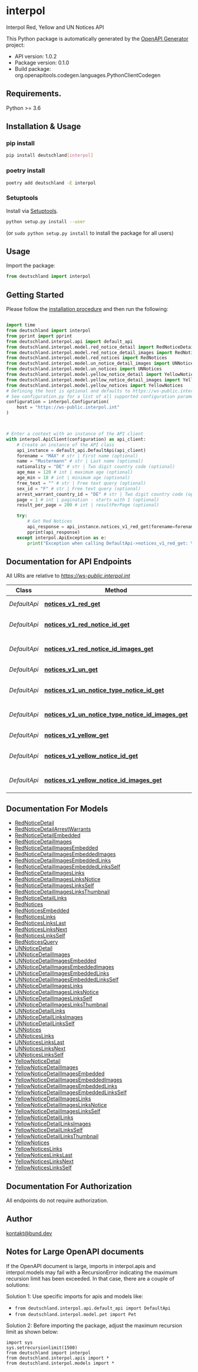 # interpol
Interpol Red, Yellow and UN Notices API

This Python package is automatically generated by the [OpenAPI Generator](https://openapi-generator.tech) project:

- API version: 1.0.2
- Package version: 0.1.0
- Build package: org.openapitools.codegen.languages.PythonClientCodegen

## Requirements.

Python >= 3.6

## Installation & Usage
### pip install

```sh
pip install deutschland[interpol]
```

### poetry install

```sh
poetry add deutschland -E interpol
```

### Setuptools

Install via [Setuptools](http://pypi.python.org/pypi/setuptools).

```sh
python setup.py install --user
```
(or `sudo python setup.py install` to install the package for all users)

## Usage

Import the package:
```python
from deutschland import interpol
```

## Getting Started

Please follow the [installation procedure](#installation--usage) and then run the following:

```python

import time
from deutschland import interpol
from pprint import pprint
from deutschland.interpol.api import default_api
from deutschland.interpol.model.red_notice_detail import RedNoticeDetail
from deutschland.interpol.model.red_notice_detail_images import RedNoticeDetailImages
from deutschland.interpol.model.red_notices import RedNotices
from deutschland.interpol.model.un_notice_detail_images import UNNoticeDetailImages
from deutschland.interpol.model.un_notices import UNNotices
from deutschland.interpol.model.yellow_notice_detail import YellowNoticeDetail
from deutschland.interpol.model.yellow_notice_detail_images import YellowNoticeDetailImages
from deutschland.interpol.model.yellow_notices import YellowNotices
# Defining the host is optional and defaults to https://ws-public.interpol.int
# See configuration.py for a list of all supported configuration parameters.
configuration = interpol.Configuration(
    host = "https://ws-public.interpol.int"
)



# Enter a context with an instance of the API client
with interpol.ApiClient(configuration) as api_client:
    # Create an instance of the API class
    api_instance = default_api.DefaultApi(api_client)
    forename = "MAX" # str | First name (optional)
    name = "Mustermann" # str | Last name (optional)
    nationality = "DE" # str | Two digit country code (optional)
    age_max = 120 # int | maximum age (optional)
    age_min = 18 # int | minimum age (optional)
    free_text = "" # str | Free text query (optional)
    sex_id = "F" # str | Free text query (optional)
    arrest_warrant_country_id = "DE" # str | Two digit country code (optional)
    page = 1 # int | pagination - starts with 1 (optional)
    result_per_page = 200 # int | resultPerPage (optional)

    try:
        # Get Red Notices
        api_response = api_instance.notices_v1_red_get(forename=forename, name=name, nationality=nationality, age_max=age_max, age_min=age_min, free_text=free_text, sex_id=sex_id, arrest_warrant_country_id=arrest_warrant_country_id, page=page, result_per_page=result_per_page)
        pprint(api_response)
    except interpol.ApiException as e:
        print("Exception when calling DefaultApi->notices_v1_red_get: %s\n" % e)
```

## Documentation for API Endpoints

All URIs are relative to *https://ws-public.interpol.int*

Class | Method | HTTP request | Description
------------ | ------------- | ------------- | -------------
*DefaultApi* | [**notices_v1_red_get**](docs/DefaultApi.md#notices_v1_red_get) | **GET** /notices/v1/red | Get Red Notices
*DefaultApi* | [**notices_v1_red_notice_id_get**](docs/DefaultApi.md#notices_v1_red_notice_id_get) | **GET** /notices/v1/red/{noticeID} | Get Red Notice Details
*DefaultApi* | [**notices_v1_red_notice_id_images_get**](docs/DefaultApi.md#notices_v1_red_notice_id_images_get) | **GET** /notices/v1/red/{noticeID}/images | Get Red Notice Images
*DefaultApi* | [**notices_v1_un_get**](docs/DefaultApi.md#notices_v1_un_get) | **GET** /notices/v1/un | Get UN Notices
*DefaultApi* | [**notices_v1_un_notice_type_notice_id_get**](docs/DefaultApi.md#notices_v1_un_notice_type_notice_id_get) | **GET** /notices/v1/un/{noticeType}/{noticeID} | Get UN Notice Details
*DefaultApi* | [**notices_v1_un_notice_type_notice_id_images_get**](docs/DefaultApi.md#notices_v1_un_notice_type_notice_id_images_get) | **GET** /notices/v1/un/{noticeType}/{noticeID}/images | Get UN Notice Images
*DefaultApi* | [**notices_v1_yellow_get**](docs/DefaultApi.md#notices_v1_yellow_get) | **GET** /notices/v1/yellow | Get Yellow Notices
*DefaultApi* | [**notices_v1_yellow_notice_id_get**](docs/DefaultApi.md#notices_v1_yellow_notice_id_get) | **GET** /notices/v1/yellow/{noticeID} | Get Yellow Notice Details
*DefaultApi* | [**notices_v1_yellow_notice_id_images_get**](docs/DefaultApi.md#notices_v1_yellow_notice_id_images_get) | **GET** /notices/v1/yellow/{noticeID}/images | Get Yellow Notice Images


## Documentation For Models

 - [RedNoticeDetail](docs/RedNoticeDetail.md)
 - [RedNoticeDetailArrestWarrants](docs/RedNoticeDetailArrestWarrants.md)
 - [RedNoticeDetailEmbedded](docs/RedNoticeDetailEmbedded.md)
 - [RedNoticeDetailImages](docs/RedNoticeDetailImages.md)
 - [RedNoticeDetailImagesEmbedded](docs/RedNoticeDetailImagesEmbedded.md)
 - [RedNoticeDetailImagesEmbeddedImages](docs/RedNoticeDetailImagesEmbeddedImages.md)
 - [RedNoticeDetailImagesEmbeddedLinks](docs/RedNoticeDetailImagesEmbeddedLinks.md)
 - [RedNoticeDetailImagesEmbeddedLinksSelf](docs/RedNoticeDetailImagesEmbeddedLinksSelf.md)
 - [RedNoticeDetailImagesLinks](docs/RedNoticeDetailImagesLinks.md)
 - [RedNoticeDetailImagesLinksNotice](docs/RedNoticeDetailImagesLinksNotice.md)
 - [RedNoticeDetailImagesLinksSelf](docs/RedNoticeDetailImagesLinksSelf.md)
 - [RedNoticeDetailImagesLinksThumbnail](docs/RedNoticeDetailImagesLinksThumbnail.md)
 - [RedNoticeDetailLinks](docs/RedNoticeDetailLinks.md)
 - [RedNotices](docs/RedNotices.md)
 - [RedNoticesEmbedded](docs/RedNoticesEmbedded.md)
 - [RedNoticesLinks](docs/RedNoticesLinks.md)
 - [RedNoticesLinksLast](docs/RedNoticesLinksLast.md)
 - [RedNoticesLinksNext](docs/RedNoticesLinksNext.md)
 - [RedNoticesLinksSelf](docs/RedNoticesLinksSelf.md)
 - [RedNoticesQuery](docs/RedNoticesQuery.md)
 - [UNNoticeDetail](docs/UNNoticeDetail.md)
 - [UNNoticeDetailImages](docs/UNNoticeDetailImages.md)
 - [UNNoticeDetailImagesEmbedded](docs/UNNoticeDetailImagesEmbedded.md)
 - [UNNoticeDetailImagesEmbeddedImages](docs/UNNoticeDetailImagesEmbeddedImages.md)
 - [UNNoticeDetailImagesEmbeddedLinks](docs/UNNoticeDetailImagesEmbeddedLinks.md)
 - [UNNoticeDetailImagesEmbeddedLinksSelf](docs/UNNoticeDetailImagesEmbeddedLinksSelf.md)
 - [UNNoticeDetailImagesLinks](docs/UNNoticeDetailImagesLinks.md)
 - [UNNoticeDetailImagesLinksNotice](docs/UNNoticeDetailImagesLinksNotice.md)
 - [UNNoticeDetailImagesLinksSelf](docs/UNNoticeDetailImagesLinksSelf.md)
 - [UNNoticeDetailImagesLinksThumbnail](docs/UNNoticeDetailImagesLinksThumbnail.md)
 - [UNNoticeDetailLinks](docs/UNNoticeDetailLinks.md)
 - [UNNoticeDetailLinksImages](docs/UNNoticeDetailLinksImages.md)
 - [UNNoticeDetailLinksSelf](docs/UNNoticeDetailLinksSelf.md)
 - [UNNotices](docs/UNNotices.md)
 - [UNNoticesLinks](docs/UNNoticesLinks.md)
 - [UNNoticesLinksLast](docs/UNNoticesLinksLast.md)
 - [UNNoticesLinksNext](docs/UNNoticesLinksNext.md)
 - [UNNoticesLinksSelf](docs/UNNoticesLinksSelf.md)
 - [YellowNoticeDetail](docs/YellowNoticeDetail.md)
 - [YellowNoticeDetailImages](docs/YellowNoticeDetailImages.md)
 - [YellowNoticeDetailImagesEmbedded](docs/YellowNoticeDetailImagesEmbedded.md)
 - [YellowNoticeDetailImagesEmbeddedImages](docs/YellowNoticeDetailImagesEmbeddedImages.md)
 - [YellowNoticeDetailImagesEmbeddedLinks](docs/YellowNoticeDetailImagesEmbeddedLinks.md)
 - [YellowNoticeDetailImagesEmbeddedLinksSelf](docs/YellowNoticeDetailImagesEmbeddedLinksSelf.md)
 - [YellowNoticeDetailImagesLinks](docs/YellowNoticeDetailImagesLinks.md)
 - [YellowNoticeDetailImagesLinksNotice](docs/YellowNoticeDetailImagesLinksNotice.md)
 - [YellowNoticeDetailImagesLinksSelf](docs/YellowNoticeDetailImagesLinksSelf.md)
 - [YellowNoticeDetailLinks](docs/YellowNoticeDetailLinks.md)
 - [YellowNoticeDetailLinksImages](docs/YellowNoticeDetailLinksImages.md)
 - [YellowNoticeDetailLinksSelf](docs/YellowNoticeDetailLinksSelf.md)
 - [YellowNoticeDetailLinksThumbnail](docs/YellowNoticeDetailLinksThumbnail.md)
 - [YellowNotices](docs/YellowNotices.md)
 - [YellowNoticesLinks](docs/YellowNoticesLinks.md)
 - [YellowNoticesLinksLast](docs/YellowNoticesLinksLast.md)
 - [YellowNoticesLinksNext](docs/YellowNoticesLinksNext.md)
 - [YellowNoticesLinksSelf](docs/YellowNoticesLinksSelf.md)


## Documentation For Authorization

 All endpoints do not require authorization.

## Author

kontakt@bund.dev


## Notes for Large OpenAPI documents
If the OpenAPI document is large, imports in interpol.apis and interpol.models may fail with a
RecursionError indicating the maximum recursion limit has been exceeded. In that case, there are a couple of solutions:

Solution 1:
Use specific imports for apis and models like:
- `from deutschland.interpol.api.default_api import DefaultApi`
- `from deutschland.interpol.model.pet import Pet`

Solution 2:
Before importing the package, adjust the maximum recursion limit as shown below:
```
import sys
sys.setrecursionlimit(1500)
from deutschland import interpol
from deutschland.interpol.apis import *
from deutschland.interpol.models import *
```

